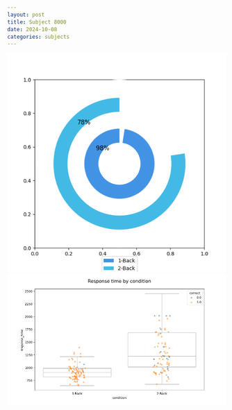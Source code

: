 ```yaml
---
layout: post
title: Subject 8000
date: 2024-10-08
categories: subjects
---
```


![](data/8000/run-7/8000_accuracy_by_condition.png)
![](data/8000/run-7/8000_response_time_by_condition.png)
